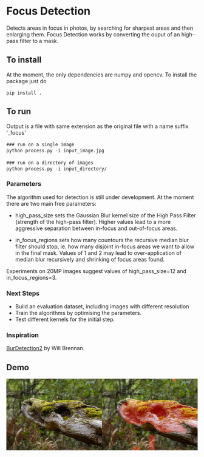 # Focus Detection

Detects areas in focus in photos, by searching for sharpest areas and then enlarging them. Focus Detection works by converting the ouput of an high-pass filter to a mask.

## To install

At the moment, the only dependencies are numpy and opencv. To install the package just do 

```
pip install .
```

## To run

Output is a file with same extension as the original file with a name suffix '_focus'

```
### run on a single image
python process.py -i input_image.jpg

### run on a directory of images
python process.py -i input_directory/ 
```

### Parameters

The algorithm used for detection is still under development. At the moment there are two main free parameters:

- high_pass_size sets the Gaussian Blur kernel size of the High Pass Filter (strength of the high-pass filter). Higher values lead to a more aggressive separation between in-focus and out-of-focus areas.

- in_focus_regions sets how many countours the recursive median blur filter should stop, ie. how many disjoint in-focus areas we want to allow in the final mask. Values of 1 and 2 may lead to over-application of median blur recursively and shrinking of focus areas found.

Experiments on 20MP images suggest values of high_pass_size=12  and in_focus_regions=3.

### Next Steps

- Build an evaluation dataset, including images with different resolution
- Train the algorithms by optimising the parameters.
- Test different kernels for the initial step.

### Inspiration

[BurDetection2](https://github.com/WillBrennan/BlurDetection2) by Will Brennan.


## Demo

![Focus Detection](./docs/demo.jpg)
